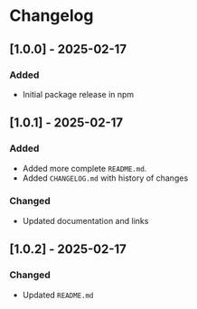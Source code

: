 # Changelog

## [1.0.0] - 2025-02-17
### Added
- Initial package release in npm

## [1.0.1] - 2025-02-17
### Added
- Added more complete `README.md`.
- Added `CHANGELOG.md` with history of changes

### Changed
- Updated documentation and links

## [1.0.2] - 2025-02-17
### Changed
- Updated `README.md`